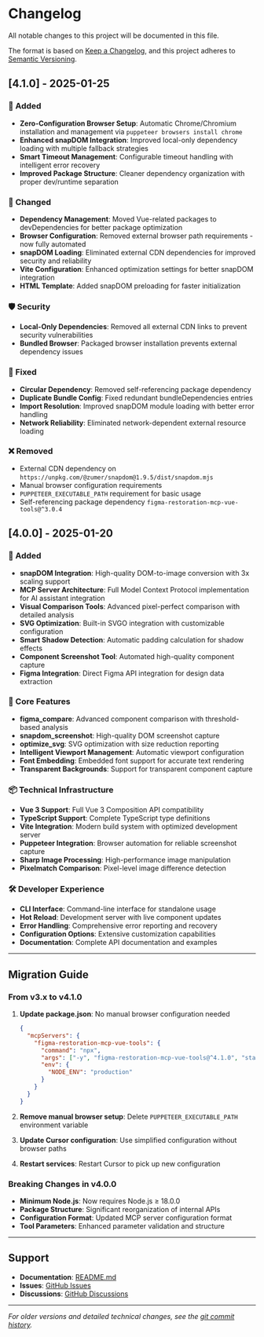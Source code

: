 # Changelog

All notable changes to this project will be documented in this file.

The format is based on [Keep a Changelog](https://keepachangelog.com/en/1.0.0/),
and this project adheres to [Semantic Versioning](https://semver.org/spec/v2.0.0.html).

## [4.1.0] - 2025-01-25

### 🚀 Added
- **Zero-Configuration Browser Setup**: Automatic Chrome/Chromium installation and management via `puppeteer browsers install chrome`
- **Enhanced snapDOM Integration**: Improved local-only dependency loading with multiple fallback strategies
- **Smart Timeout Management**: Configurable timeout handling with intelligent error recovery
- **Improved Package Structure**: Cleaner dependency organization with proper dev/runtime separation

### 🔧 Changed
- **Dependency Management**: Moved Vue-related packages to devDependencies for better package optimization
- **Browser Configuration**: Removed external browser path requirements - now fully automated
- **snapDOM Loading**: Eliminated external CDN dependencies for improved security and reliability
- **Vite Configuration**: Enhanced optimization settings for better snapDOM integration
- **HTML Template**: Added snapDOM preloading for faster initialization

### 🛡️ Security
- **Local-Only Dependencies**: Removed all external CDN links to prevent security vulnerabilities
- **Bundled Browser**: Packaged browser installation prevents external dependency issues

### 🐛 Fixed
- **Circular Dependency**: Removed self-referencing package dependency
- **Duplicate Bundle Config**: Fixed redundant bundleDependencies entries
- **Import Resolution**: Improved snapDOM module loading with better error handling
- **Network Reliability**: Eliminated network-dependent external resource loading

### ❌ Removed
- External CDN dependency on `https://unpkg.com/@zumer/snapdom@1.9.5/dist/snapdom.mjs`
- Manual browser configuration requirements
- `PUPPETEER_EXECUTABLE_PATH` requirement for basic usage
- Self-referencing package dependency `figma-restoration-mcp-vue-tools@^3.0.4`

## [4.0.0] - 2025-01-20

### 🚀 Added
- **snapDOM Integration**: High-quality DOM-to-image conversion with 3x scaling support
- **MCP Server Architecture**: Full Model Context Protocol implementation for AI assistant integration
- **Visual Comparison Tools**: Advanced pixel-perfect comparison with detailed analysis
- **SVG Optimization**: Built-in SVGO integration with customizable configuration
- **Smart Shadow Detection**: Automatic padding calculation for shadow effects
- **Component Screenshot Tool**: Automated high-quality component capture
- **Figma Integration**: Direct Figma API integration for design data extraction

### 🔧 Core Features
- **figma_compare**: Advanced component comparison with threshold-based analysis
- **snapdom_screenshot**: High-quality DOM screenshot capture
- **optimize_svg**: SVG optimization with size reduction reporting
- **Intelligent Viewport Management**: Automatic viewport configuration
- **Font Embedding**: Embedded font support for accurate text rendering
- **Transparent Backgrounds**: Support for transparent component capture

### 📦 Technical Infrastructure
- **Vue 3 Support**: Full Vue 3 Composition API compatibility
- **TypeScript Support**: Complete TypeScript type definitions
- **Vite Integration**: Modern build system with optimized development server
- **Puppeteer Integration**: Browser automation for reliable screenshot capture
- **Sharp Image Processing**: High-performance image manipulation
- **Pixelmatch Comparison**: Pixel-level image difference detection

### 🛠️ Developer Experience
- **CLI Interface**: Command-line interface for standalone usage
- **Hot Reload**: Development server with live component updates
- **Error Handling**: Comprehensive error reporting and recovery
- **Configuration Options**: Extensive customization capabilities
- **Documentation**: Complete API documentation and examples

---

## Migration Guide

### From v3.x to v4.1.0

1. **Update package.json**: No manual browser configuration needed
   ```json
   {
     "mcpServers": {
       "figma-restoration-mcp-vue-tools": {
         "command": "npx",
         "args": ["-y", "figma-restoration-mcp-vue-tools@^4.1.0", "start"],
         "env": {
           "NODE_ENV": "production"
         }
       }
     }
   }
   ```

2. **Remove manual browser setup**: Delete `PUPPETEER_EXECUTABLE_PATH` environment variable
3. **Update Cursor configuration**: Use simplified configuration without browser paths
4. **Restart services**: Restart Cursor to pick up new configuration

### Breaking Changes in v4.0.0

- **Minimum Node.js**: Now requires Node.js ≥ 18.0.0
- **Package Structure**: Significant reorganization of internal APIs
- **Configuration Format**: Updated MCP server configuration format
- **Tool Parameters**: Enhanced parameter validation and structure

---

## Support

- **Documentation**: [README.md](README.md)
- **Issues**: [GitHub Issues](https://github.com/tianmuji/figma-restoration-mcp-vue-tools/issues)
- **Discussions**: [GitHub Discussions](https://github.com/tianmuji/figma-restoration-mcp-vue-tools/discussions)

---

*For older versions and detailed technical changes, see the [git commit history](https://github.com/tianmuji/figma-restoration-mcp-vue-tools/commits).* 